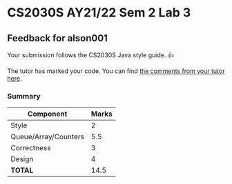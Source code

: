 # CS2030S AY21/22 Sem 2 Lab 3
## Feedback for alson001
Your submission follows the CS2030S Java style guide. :+1:

The tutor has marked your code. You can find [the comments from your tutor here](https://www.github.com/nus-cs2030s-2122-s2/lab3-alson001/commit/c184cb3f13c123a0cd4e30e7239e1916de639660).
### Summary

| Component | Marks |
|-----------|-------|
| Style | 2 |
| Queue/Array/Counters | 5.5 |
| Correctness | 3 |
| Design | 4 |
| **TOTAL** | 14.5 |
